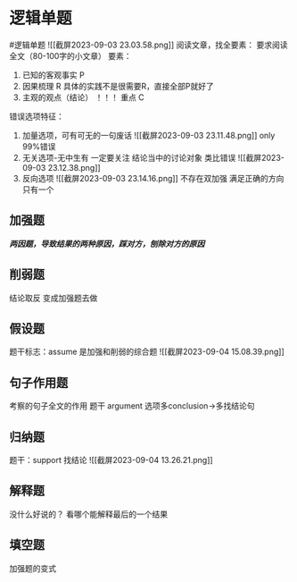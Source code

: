 # 逻辑单题
#逻辑单题
![[截屏2023-09-03 23.03.58.png]]
阅读文章，找全要素：
要求阅读全文（80-100字的小文章）
要素：
1. 已知的客观事实 P
2. 因果梳理 R 具体的实践不是很需要R，直接全部P就好了
3. 主观的观点（结论） ！！！ 重点 C

错误选项特征：
1. 加量选项，可有可无的一句废话
![[截屏2023-09-03 23.11.48.png]]
only 99%错误
2. 无关选项-无中生有
一定要关注 结论当中的讨论对象 类比错误
![[截屏2023-09-03 23.12.38.png]]
3. 反向选项
![[截屏2023-09-03 23.14.16.png]]
不存在双加强
满足正确的方向只有一个
## 加强题
***两因题，导致结果的两种原因，踩对方，刨除对方的原因***

## 削弱题
结论取反 变成加强题去做
## 假设题
题干标志：assume
是加强和削弱的综合题
![[截屏2023-09-04 15.08.39.png]]
## 句子作用题
考察的句子全文的作用
题干 argument  选项多conclusion->多找结论句
## 归纳题
题干：support
找结论
![[截屏2023-09-04 13.26.21.png]]
## 解释题
没什么好说的？ 看哪个能解释最后的一个结果
## 填空题
加强题的变式